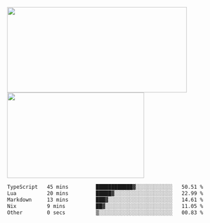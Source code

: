 <a href="https://github.com/anuraghazra/github-readme-stats">
  <img height=200 width=420 align="center" src="https://github-readme-stats.vercel.app/api?username=airRnot1106&hide_title=true&show_icons=true&rank_icon=github" />
</a>
<a href="https://github.com/anuraghazra/convoychat">
  <img height=200 width=320 align="center" src="https://github-readme-stats.vercel.app/api/top-langs/?username=airRnot1106&hide_title=true&layout=compact&hide=html,css" />
</a>

<!--START_SECTION:waka-->

```txt
TypeScript   45 mins         ████████████▓░░░░░░░░░░░░   50.51 %
Lua          20 mins         █████▓░░░░░░░░░░░░░░░░░░░   22.99 %
Markdown     13 mins         ███▓░░░░░░░░░░░░░░░░░░░░░   14.61 %
Nix          9 mins          ██▓░░░░░░░░░░░░░░░░░░░░░░   11.05 %
Other        0 secs          ▒░░░░░░░░░░░░░░░░░░░░░░░░   00.83 %
```

<!--END_SECTION:waka-->
